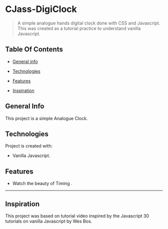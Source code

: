 # CJass-DigiClock

> A simple analogue hands digital clock done with CSS and Javascript. This was created as a tutorial practice to understand vanilla Javascript.

## Table Of Contents

- [General info](#general-info)

- [Technologies](#technologies)

- [Features](#features)

- [Inspiration](#inspiration)

## General Info

This project is a simple Analogue Clock.

## Technologies

Project is created with:

- Vanilla Javascript.

## Features

- Watch the beauty of Timing .

---

## Inspiration

This project was based on tutorial video inspired by the Javascript 30 tutorials on vanilla Javascript by Wes Bos.
